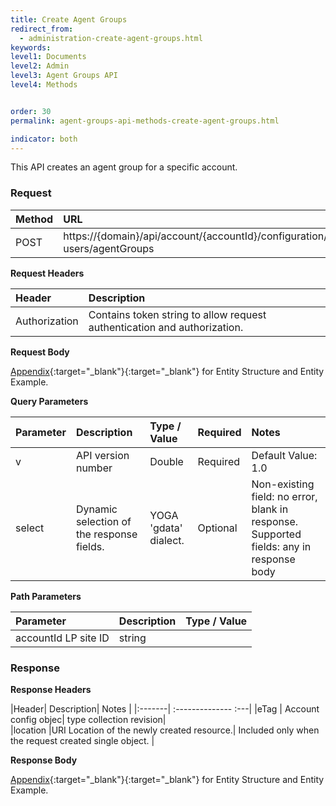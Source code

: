 ```yaml
---
title: Create Agent Groups
redirect_from:
  - administration-create-agent-groups.html
keywords:
level1: Documents
level2: Admin
level3: Agent Groups API
level4: Methods


order: 30
permalink: agent-groups-api-methods-create-agent-groups.html

indicator: both
---
```


This API creates an agent group for a specific account.

### Request

| Method  |URL |
| :-------- | :-----| 
| POST | https://{domain}/api/account/{accountId}/configuration/le-users/agentGroups |

**Request Headers**

| Header|  Description |
|:-------- | :------------- |
|Authorization | Contains token string to allow request authentication and authorization. |

**Request Body** 

[Appendix](administration-agent-groups-appendix.html){:target="_blank"}{:target="_blank"} for Entity Structure and Entity Example.

**Query Parameters**

| Parameter | Description | Type / Value | Required | Notes |
|:----------- |  :------------ | :--------------- | :--- | :--- |
| v | API version number | Double | Required | Default Value: 1.0 |
| select | Dynamic selection of the response fields. | YOGA 'gdata' dialect. | Optional | Non-existing  field: no error, blank in response. Supported fields: any in response body | 

**Path Parameters**

 |Parameter|  Description|  Type / Value |
| :----------- | :------------- | :-------------- |
 |accountId  LP site ID | string  |

### Response

**Response Headers**

 |Header|  Description|  Notes |
 |:-------|  :--------------  :---| 
 |eTag | Account config objec| type collection revision|  
 |location  |URI Location of the newly created resource.|  Included only when the request created single object. |

**Response Body**

[Appendix](administration-agent-groups-appendix.html){:target="_blank"}{:target="_blank"} for Entity Structure and Entity Example.
